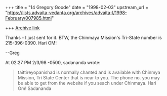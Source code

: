 +++
title = "14 Gregory Goode"
date = "1998-02-03"
upstream_url = "https://lists.advaita-vedanta.org/archives/advaita-l/1998-February/007985.html"

+++
[Archive link](https://lists.advaita-vedanta.org/archives/advaita-l/1998-February/007985.html)

Thanks - I just sent for it.  BTW, the Chinmaya Mission's Tri-State number
is 215-396-0390.
Hari OM!

--Greg

At 02:27 PM 2/3/98 -0500, sadananda wrote:
>taittireyopanishad is normally chanted and is available with Chinmya
>Mission, Tri State Center that is near to you.  The phone no. you may be
>able to get from the website if you seach under Chinmaya.
>Hari Om!
>Sadananda

